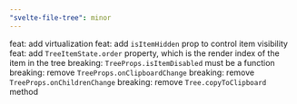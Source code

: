 ```yaml
---
"svelte-file-tree": minor
---
```


feat: add virtualization
feat: add `isItemHidden` prop to control item visibility
feat: add `TreeItemState.order` property, which is the render index of the item in the tree
breaking: `TreeProps.isItemDisabled` must be a function
breaking: remove `TreeProps.onClipboardChange`
breaking: remove `TreeProps.onChildrenChange`
breaking: remove `Tree.copyToClipboard` method
